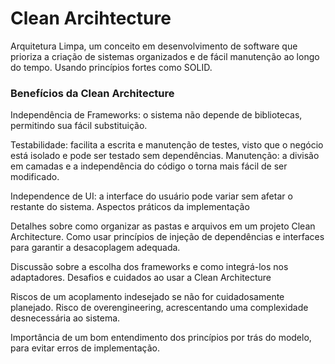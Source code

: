 # Clean Arcihtecture

Arquitetura Limpa, um conceito em desenvolvimento de software que prioriza a criação de sistemas organizados e de fácil manutenção ao longo do tempo. Usando princípios fortes como SOLID.

### Benefícios da Clean Architecture

Independência de Frameworks: o sistema não depende de bibliotecas, permitindo sua fácil substituição.

Testabilidade: facilita a escrita e manutenção de testes, visto que o negócio está isolado e pode ser testado sem dependências.
Manutenção: a divisão em camadas e a independência do código o torna mais fácil de ser modificado.

Independence de UI: a interface do usuário pode variar sem afetar o restante do sistema.
Aspectos práticos da implementação

Detalhes sobre como organizar as pastas e arquivos em um projeto Clean Architecture.
Como usar princípios de injeção de dependências e interfaces para garantir a desacoplagem adequada.

Discussão sobre a escolha dos frameworks e como integrá-los nos adaptadores.
Desafios e cuidados ao usar a Clean Architecture

Riscos de um acoplamento indesejado se não for cuidadosamente planejado.
Risco de overengineering, acrescentando uma complexidade desnecessária ao sistema.

Importância de um bom entendimento dos princípios por trás do modelo, para evitar erros de implementação.